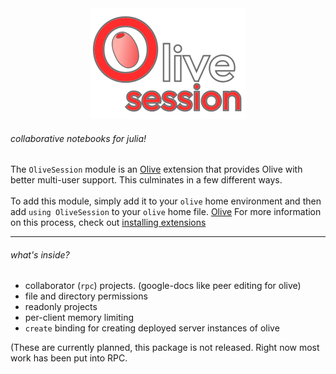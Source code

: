 <div align="center">
<img src="https://github.com/ChifiSource/image_dump/blob/main/olive/olivesession.png" width="250"></img>
</div>

###### collaborative notebooks for julia!
The `OliveSession` module is an [Olive](https://github.com/ChifiSource/Olive.jl) extension that provides Olive with better multi-user support. This culminates in a few different ways. \
\
To add this module, simply add it to your `olive` home environment and then add `using OliveSession` to your `olive` home file. [Olive](https://github.com/ChifiSource/Olive.jl#installing-extensions) For more information on this process, check out [installing extensions](https://github.com/ChifiSource/Olive.jl#installing-extensions)

---
###### what's inside?
- collaborator (`rpc`) projects. (google-docs like peer editing for olive)
- file and directory permissions
- readonly projects
- per-client memory limiting
- `create` binding for creating deployed server instances of olive

(These are currently planned, this package is not released. Right now most work has been put into RPC.
